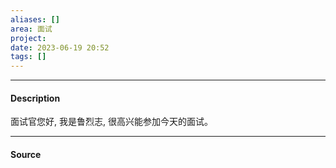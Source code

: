 ```yaml
---
aliases: []
area: 面试
project: 
date: 2023-06-19 20:52
tags: []
---
```

---
#### Description
面试官您好, 我是鲁烈志, 很高兴能参加今天的面试。

---
#### Source
